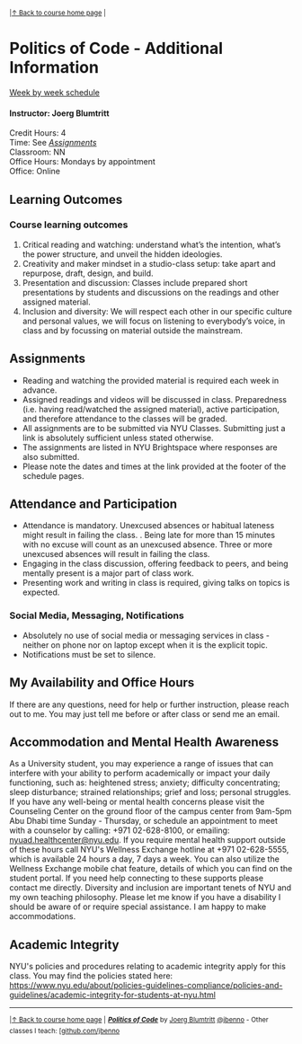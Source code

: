 <sup>|[&uarr; Back to course home page](/README.md) |</sup>
# Politics of Code - Additional Information

[Week by week schedule](/README.md/#schedule)

#### Instructor: Joerg Blumtritt

Credit Hours: 4   
Time: See [_Assignments_](#assignments)  
Classroom: NN  
Office Hours: Mondays by appointment  
Office: Online 

## Learning Outcomes
### Course learning outcomes
1. Critical reading and watching: understand what’s the intention, what’s the power structure, and unveil the hidden ideologies.
2. Creativity and maker mindset in a studio-class setup: take apart and repurpose, draft, design, and build.
3. Presentation and discussion: Classes include prepared short presentations by students and discussions on the readings and other assigned material.
4. Inclusion and diversity: We will respect each other in our specific culture and personal values, we will focus on listening to everybody’s voice, in class and by focussing on material outside the mainstream.

## Assignments

- Reading and watching the provided material is required each week in advance.
- Assigned readings and videos will be discussed in class. Preparedness (i.e. having read/watched the assigned material), active participation, and therefore attendance to the classes will be graded.
- All assignments are to be submitted via NYU Classes. Submitting just a link is absolutely sufficient unless stated otherwise.
- The assignments are listed in NYU Brightspace where responses are also submitted. 
- Please note the dates and times at the link provided at the footer of the schedule pages. 

## Attendance and Participation

- Attendance is mandatory. Unexcused absences or habitual lateness might result in failing the class.
. Being late for more than 15 minutes with no excuse will count as an unexcused absence. Three or more unexcused absences will result in failing the class.
- Engaging in the class discussion, offering feedback to peers, and being mentally present is a major part of class work.
- Presenting work and writing in class is required, giving talks on topics is expected. 

### Social Media, Messaging, Notifications
- Absolutely no use of social media or messaging services in class - neither on phone nor on laptop except when it is the explicit topic.
- Notifications must be set to silence.

## My Availability and Office Hours

If there are any questions, need for help or further instruction, please reach out to me. You may just tell me before or after class or send me an email.

## Accommodation and Mental Health Awareness
As a University student, you may experience a range of issues that can interfere with your ability to perform academically or impact your daily functioning, such as: heightened stress; anxiety; difficulty concentrating; sleep disturbance; strained relationships; grief and loss; personal struggles. If you have any well-being or mental health concerns please visit the Counseling Center on the ground floor of the campus center from 9am-5pm Abu Dhabi time Sunday - Thursday, or schedule an appointment to meet with a counselor by calling: +971 02-628-8100, or emailing: nyuad.healthcenter@nyu.edu. If you require mental health support outside of these hours call NYU's Wellness Exchange hotline at +971 02-628-5555, which is available 24 hours a day, 7 days a week. You can also utilize the Wellness Exchange mobile chat feature, details of which you can find on the student portal. If you need help connecting to these supports please contact me directly. 
Diversity and inclusion are important tenets of NYU and my own teaching philosophy. Please let me know if you have a disability I should be aware of or require special assistance. I am happy to make accommodations. 

## Academic Integrity
NYU's policies and procedures relating to academic integrity apply for this class. You may find the policies stated here:
https://www.nyu.edu/about/policies-guidelines-compliance/policies-and-guidelines/academic-integrity-for-students-at-nyu.html
  
***
<sup>|[&uarr; Back to course home page](/README.md) |</sup>
<sup> ***[Politics of Code](/README.md)*** by [Joerg Blumtritt](https://jbenno.net) [@jbenno](https://twitter.com/jbenno) - Other classes I teach: [[github.com/jbenno](https://github.com/jbenno/teaching/)</sup>

